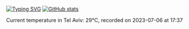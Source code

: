 [![Typing SVG](https://readme-typing-svg.demolab.com?font=Fira+Code&pause=1000&width=435&lines=Hello+%F0%9F%91%8B+welcome+to+my+GitHub+%F0%9F%94%A5)](https://git.io/typing-svg)
[![GitHub stats](https://github-readme-stats.vercel.app/api?username=apollner&rank_icon=github&hide=stars,prs,issues,contribs)](https://github.com/anuraghazra/github-readme-stats)

























































































Current temperature in Tel Aviv: 29°C, recorded on 2023-07-06 at 17:37
